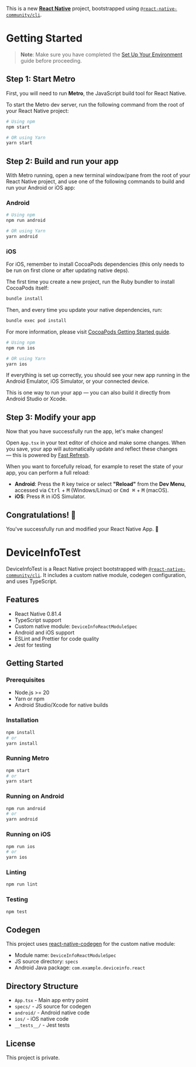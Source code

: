 This is a new [**React Native**](https://reactnative.dev) project, bootstrapped using [`@react-native-community/cli`](https://github.com/react-native-community/cli).

# Getting Started

> **Note**: Make sure you have completed the [Set Up Your Environment](https://reactnative.dev/docs/set-up-your-environment) guide before proceeding.

## Step 1: Start Metro

First, you will need to run **Metro**, the JavaScript build tool for React Native.

To start the Metro dev server, run the following command from the root of your React Native project:

```sh
# Using npm
npm start

# OR using Yarn
yarn start
```

## Step 2: Build and run your app

With Metro running, open a new terminal window/pane from the root of your React Native project, and use one of the following commands to build and run your Android or iOS app:

### Android

```sh
# Using npm
npm run android

# OR using Yarn
yarn android
```

### iOS

For iOS, remember to install CocoaPods dependencies (this only needs to be run on first clone or after updating native deps).

The first time you create a new project, run the Ruby bundler to install CocoaPods itself:

```sh
bundle install
```

Then, and every time you update your native dependencies, run:

```sh
bundle exec pod install
```

For more information, please visit [CocoaPods Getting Started guide](https://guides.cocoapods.org/using/getting-started.html).

```sh
# Using npm
npm run ios

# OR using Yarn
yarn ios
```

If everything is set up correctly, you should see your new app running in the Android Emulator, iOS Simulator, or your connected device.

This is one way to run your app — you can also build it directly from Android Studio or Xcode.

## Step 3: Modify your app

Now that you have successfully run the app, let's make changes!

Open `App.tsx` in your text editor of choice and make some changes. When you save, your app will automatically update and reflect these changes — this is powered by [Fast Refresh](https://reactnative.dev/docs/fast-refresh).

When you want to forcefully reload, for example to reset the state of your app, you can perform a full reload:

- **Android**: Press the <kbd>R</kbd> key twice or select **"Reload"** from the **Dev Menu**, accessed via <kbd>Ctrl</kbd> + <kbd>M</kbd> (Windows/Linux) or <kbd>Cmd ⌘</kbd> + <kbd>M</kbd> (macOS).
- **iOS**: Press <kbd>R</kbd> in iOS Simulator.

## Congratulations! :tada:

You've successfully run and modified your React Native App. :partying_face:



# DeviceInfoTest

DeviceInfoTest is a React Native project bootstrapped with [`@react-native-community/cli`](https://github.com/react-native-community/cli). 
It includes a custom native module, codegen configuration, and uses TypeScript.

## Features

- React Native 0.81.4
- TypeScript support
- Custom native module: `DeviceInfoReactModuleSpec`
- Android and iOS support
- ESLint and Prettier for code quality
- Jest for testing

## Getting Started

### Prerequisites

- Node.js >= 20
- Yarn or npm
- Android Studio/Xcode for native builds

### Installation

```sh
npm install
# or
yarn install
```

### Running Metro

```sh
npm start
# or
yarn start
```

### Running on Android

```sh
npm run android
# or
yarn android
```

### Running on iOS

```sh
npm run ios
# or
yarn ios
```

### Linting

```sh
npm run lint
```

### Testing

```sh
npm test
```

## Codegen

This project uses [react-native-codegen](https://www.npmjs.com/package/react-native-codegen) for the custom native module:

- Module name: `DeviceInfoReactModuleSpec`
- JS source directory: `specs`
- Android Java package: `com.example.deviceinfo.react`

## Directory Structure

- `App.tsx` - Main app entry point
- `specs/` - JS source for codegen
- `android/` - Android native code
- `ios/` - iOS native code
- `__tests__/` - Jest tests

## License

This project is private.
